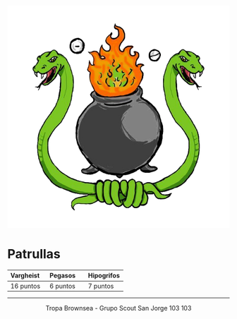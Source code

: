 ![300x300](./img/Alchimist-circle.png)

# Patrullas

| Vargheist    | Pegasos      | Hipogrifos   |
|:-------------|:-------------|:-------------|
| 16 puntos    | 6 puntos     | 7 puntos     |

* * *
<p style="text-align: center;">Tropa Brownsea - Grupo Scout San Jorge 103 103</p>
